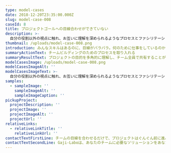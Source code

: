 ```yaml
---
type: model-cases
date: 2018-12-20T23:35:00.000Z
slug: model-case-008
caseId: 8
title: プロジェクトゴールへの目線合わせができていない
description: >-
  自分の役割以外の視点に触れ、お互いに理解を深められるようなプロセスとファシリテーションを提供します。目線合わせや役割の明確化ができるだけでなく、メンバーの関係性強化にもつながります。
thumbnail: /uploads/model-case-008.png
introduction: みんなスキルはあるのに、目線がバラバラ。何のために仕事をしているのかすり合っていない。どうすれば目線合わせができるのだろう？
summaryActionText: チームビルディングのためのプロセスを取り入れる
summaryResultText: プロジェクトの目的を多角的に理解し、チーム全員で共有することができる
modelCasesImage: /uploads/model-case-008.png
modelCasesImageAlt: ''
modelCasesImageText: >-
  自分の役割以外の視点に触れ、お互いに理解を深められるようなプロセスとファシリテーションを提供します。目線合わせや役割の明確化ができるだけでなく、メンバーの関係性強化にもつながります。
samples:
  - sampleImage: ''
    sampleImageAlt: ''
    sampleImageCaption: ''
pickupProject:
  projectDescription: ''
  projectImage: ''
  projectImageAlt: ''
  projectUrl: ''
relativeLinks:
  - relativeLinkTitle: ''
    relativeLinkUrl: ''
contactTextFirstLine: チームの目線を合わせるだけで、プロジェクトはぐんぐん前に進みます。
contactTextSecondLine: Gaji-Laboは、あなたのチームに必要なソリューションをあなたと一緒に考えます。
---
```


